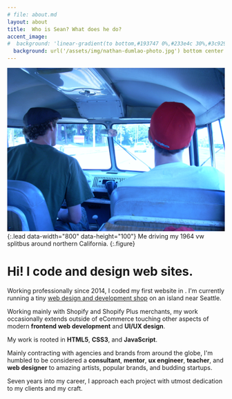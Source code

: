 ```yaml
---
# file: about.md
layout: about
title:  Who is Sean? What does he do?
accent_image: 
#  background: 'linear-gradient(to bottom,#193747 0%,#233e4c 30%,#3c929e 50%,#d5d5d4 70%,#cdccc8 100%)'
  background: url('/assets/img/nathan-dumlao-photo.jpg') bottom center
---
```


![Sean Orfila](/assets/img/sean-orfila-splitbus.jpg){:.lead data-width="800" data-height="100"}
Me driving my 1964 vw splitbus around northern California.
{:.figure}

# Hi! I code and design web sites.
Working professionally since 2014, I coded my first website in . I'm currently running a tiny [web design and development shop](https://grizzlypoppy.com) on an island near Seattle.

Working mainly with Shopify and Shopify Plus merchants, my work occasionally extends outside of eCommerce touching other aspects of modern **frontend web development** and **UI/UX design**.

My work is rooted in **HTML5**, **CSS3**, and **JavaScript**. 

Mainly contracting with agencies and brands from around the globe, I'm humbled to be considered a **consultant**, **mentor**, **ux engineer**, **teacher**, and **web designer** to amazing artists, popular brands, and budding startups.
 
‍Seven years into my career, I approach each project with utmost dedication to my clients and my craft.
